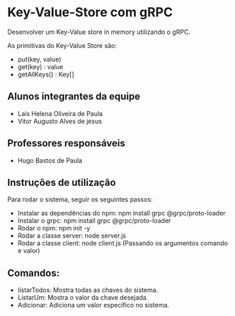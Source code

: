 # Key-Value-Store com gRPC

Desenvolver um Key-Value store in memory utilizando o gRPC.

As primitivas do Key-Value Store são:

- put(key, value)
- get(key) : value
- getAllKeys() : Key[]

## Alunos integrantes da equipe

* Laís Helena Oliveira de Paula
* Vitor Augusto Alves de jesus

## Professores responsáveis

* Hugo Bastos de Paula

## Instruções de utilização

Para rodar o sistema, seguir os seguintes passos:
* Instalar as dependências do npm: npm install grpc @grpc/proto-loader
* Instalar o grpc: npm install grpc @grpc/proto-loader
* Rodar o npm: npm init -y
* Rodar a classe server:  node server.js
* Rodar a classe client:  node client.js (Passando os argumentos comando e valor)

## Comandos:
* listarTodos: Mostra todas as chaves do sistema.
* ListarUm: Mostra o valor da chave desejada.
* Adicionar: Adiciona um valor específico no sistema.

